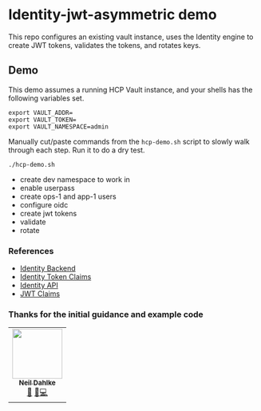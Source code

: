 # Identity-jwt-asymmetric demo
This repo configures an existing vault instance, uses the Identity engine to create JWT tokens, validates the tokens, and rotates keys.

## Demo
This demo assumes a running HCP Vault instance, and your shells has the following variables set.
```
export VAULT_ADDR=
export VAULT_TOKEN=
export VAULT_NAMESPACE=admin
```

Manually cut/paste commands from the `hcp-demo.sh` script to slowly walk through each step.  Run it to do a dry test.
```
./hcp-demo.sh
```
* create dev namespace to work in
* enable userpass
* create ops-1 and app-1 users
* configure oidc
* create jwt tokens
* validate
* rotate


### References
* [Identity Backend](https://www.vaultproject.io/api/secret/identity/tokens)
* [Identity Token Claims](https://www.vaultproject.io/docs/secrets/identity#token-contents-and-templates)
* [Identity API](https://www.vaultproject.io/api/secret/identity)
* [JWT Claims](https://www.vaultproject.io/docs/auth/jwt#bound-claims)


### Thanks for the initial guidance and example code
<!-- https://raw.githubusercontent.com/all-contributors/all-contributors/master/README.md -->
<table>
  <tr>
    <td align="center"><a href="https://dahlke.io/"><img src="https://avatars.githubusercontent.com/u/2934337?v=4?s=100" width="100px;" alt=""/><br /><sub><b>Neil Dahlke</b></sub></a><br /><a href="https://github.com/dahlke" title="Answering Questions">💬</a> <a href="https://github.com/dahlke" title="Documentation">📖</a><a href="https://github.com/dahlke" title="Code">💻</a></td>
  </tr>
</table>
